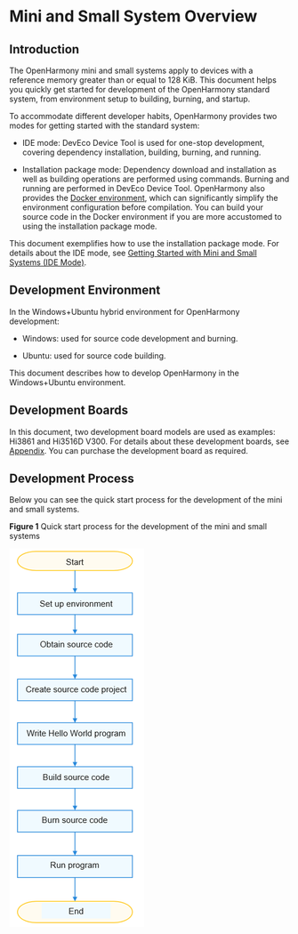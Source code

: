 # Mini and Small System Overview


## Introduction


The OpenHarmony mini and small systems apply to devices with a reference memory greater than or equal to 128 KiB. This document helps you quickly get started for development of the OpenHarmony standard system, from environment setup to building, burning, and startup.


To accommodate different developer habits, OpenHarmony provides two modes for getting started with the standard system:


- IDE mode: DevEco Device Tool is used for one-stop development, covering dependency installation, building, burning, and running.

- Installation package mode: Dependency download and installation as well as building operations are performed using commands. Burning and running are performed in DevEco Device Tool. OpenHarmony also provides the [Docker environment](../get-code/gettools-acquire.md), which can significantly simplify the environment configuration before compilation. You can build your source code in the Docker environment if you are more accustomed to using the installation package mode.


This document exemplifies how to use the installation package mode. For details about the IDE mode, see [Getting Started with Mini and Small Systems (IDE Mode)](../quick-start/quickstart-lite-ide-directory.md).


## Development Environment

In the Windows+Ubuntu hybrid environment for OpenHarmony development:

- Windows: used for source code development and burning.

- Ubuntu: used for source code building.

This document describes how to develop OpenHarmony in the Windows+Ubuntu environment.


## Development Boards

In this document, two development board models are used as examples: Hi3861 and Hi3516D V300. For details about these development boards, see [Appendix](../quick-start/quickstart-lite-board-introduction.md). You can purchase the development board as required.


## Development Process

Below you can see the quick start process for the development of the mini and small systems.

  **Figure 1** Quick start process for the development of the mini and small systems

  ![en-us_image_0000001271562257](figures/en-us_image_0000001271562257.png)
